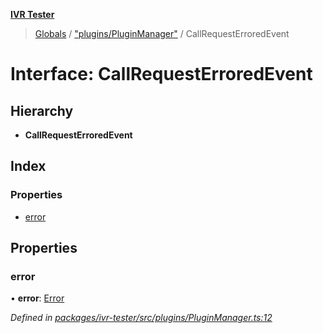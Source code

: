 **[IVR Tester](../README.md)**

> [Globals](../README.md) / ["plugins/PluginManager"](../modules/_plugins_pluginmanager_.md) / CallRequestErroredEvent

# Interface: CallRequestErroredEvent

## Hierarchy

* **CallRequestErroredEvent**

## Index

### Properties

* [error](_plugins_pluginmanager_.callrequesterroredevent.md#error)

## Properties

### error

•  **error**: [Error](../classes/_configuration_configurationerror_.configurationerror.md#error)

*Defined in [packages/ivr-tester/src/plugins/PluginManager.ts:12](https://github.com/SketchingDev/ivr-tester/blob/8e79354/packages/ivr-tester/src/plugins/PluginManager.ts#L12)*
